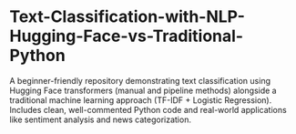 # Text-Classification-with-NLP-Hugging-Face-vs-Traditional-Python
A beginner-friendly repository demonstrating text classification using Hugging Face transformers (manual and pipeline methods) alongside a traditional machine learning approach (TF-IDF + Logistic Regression). Includes clean, well-commented Python code and real-world applications like sentiment analysis and news categorization.
